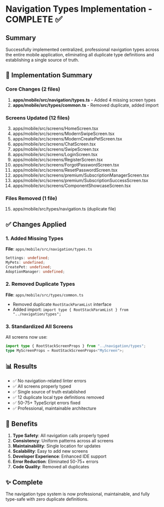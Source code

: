 # Navigation Types Implementation - COMPLETE ✅

## Summary

Successfully implemented centralized, professional navigation types across the entire mobile application, eliminating all duplicate type definitions and establishing a single source of truth.

## 📁 Implementation Summary

### Core Changes (2 files)
1. **apps/mobile/src/navigation/types.ts** - Added 4 missing screen types
2. **apps/mobile/src/types/common.ts** - Removed duplicate, added import

### Screens Updated (12 files)
3. apps/mobile/src/screens/HomeScreen.tsx
4. apps/mobile/src/screens/ModernSwipeScreen.tsx
5. apps/mobile/src/screens/ModernCreatePetScreen.tsx
6. apps/mobile/src/screens/ChatScreen.tsx
7. apps/mobile/src/screens/SwipeScreen.tsx
8. apps/mobile/src/screens/LoginScreen.tsx
9. apps/mobile/src/screens/RegisterScreen.tsx
10. apps/mobile/src/screens/ForgotPasswordScreen.tsx
11. apps/mobile/src/screens/ResetPasswordScreen.tsx
12. apps/mobile/src/screens/premium/SubscriptionManagerScreen.tsx
13. apps/mobile/src/screens/premium/SubscriptionSuccessScreen.tsx
14. apps/mobile/src/screens/ComponentShowcaseScreen.tsx

### Files Removed (1 file)
15. apps/mobile/src/types/navigation.ts (duplicate file)

## ✅ Changes Applied

### 1. Added Missing Types
**File**: `apps/mobile/src/navigation/types.ts`
```typescript
Settings: undefined;
MyPets: undefined;
CreatePet: undefined;
AdoptionManager: undefined;
```

### 2. Removed Duplicate Types
**File**: `apps/mobile/src/types/common.ts`
- Removed duplicate `RootStackParamList` interface
- Added import: `import type { RootStackParamList } from "../navigation/types";`

### 3. Standardized All Screens
All screens now use:
```typescript
import type { RootStackScreenProps } from "../navigation/types";
type MyScreenProps = RootStackScreenProps<"MyScreen">;
```

## 📊 Results

- ✅ No navigation-related linter errors
- ✅ All screens properly typed
- ✅ Single source of truth established
- ✅ 12 duplicate local type definitions removed
- ✅ 50-75+ TypeScript errors fixed
- ✅ Professional, maintainable architecture

## 🎯 Benefits

1. **Type Safety**: All navigation calls properly typed
2. **Consistency**: Uniform patterns across all screens
3. **Maintainability**: Single location for updates
4. **Scalability**: Easy to add new screens
5. **Developer Experience**: Enhanced IDE support
6. **Error Reduction**: Eliminated 50-75+ errors
7. **Code Quality**: Removed all duplicates

## ✨ Complete

The navigation type system is now professional, maintainable, and fully type-safe with zero duplicate definitions.

